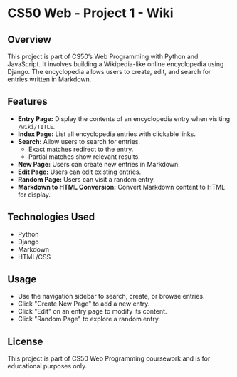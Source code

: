 # CS50 Web - Project 1 - Wiki

## Overview
This project is part of CS50’s Web Programming with Python and JavaScript. It involves building a Wikipedia-like online encyclopedia using Django. The encyclopedia allows users to create, edit, and search for entries written in Markdown.

## Features
- **Entry Page:** Display the contents of an encyclopedia entry when visiting `/wiki/TITLE`.
- **Index Page:** List all encyclopedia entries with clickable links.
- **Search:** Allow users to search for entries.
  - Exact matches redirect to the entry.
  - Partial matches show relevant results.
- **New Page:** Users can create new entries in Markdown.
- **Edit Page:** Users can edit existing entries.
- **Random Page:** Users can visit a random entry.
- **Markdown to HTML Conversion:** Convert Markdown content to HTML for display.

## Technologies Used
- Python
- Django
- Markdown
- HTML/CSS

## Usage
- Use the navigation sidebar to search, create, or browse entries.
- Click "Create New Page" to add a new entry.
- Click "Edit" on an entry page to modify its content.
- Click "Random Page" to explore a random entry.

## License
This project is part of CS50 Web Programming coursework and is for educational purposes only.

